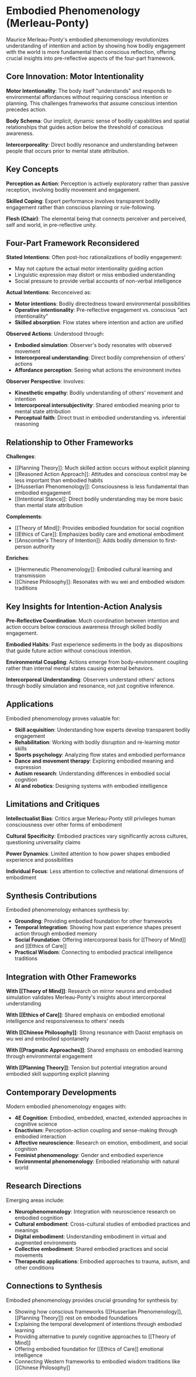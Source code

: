 # Embodied Phenomenology (Merleau-Ponty)

Maurice Merleau-Ponty's embodied phenomenology revolutionizes understanding of intention and action by showing how bodily engagement with the world is more fundamental than conscious reflection, offering crucial insights into pre-reflective aspects of the four-part framework.

## Core Innovation: Motor Intentionality

**Motor Intentionality**: The body itself "understands" and responds to environmental affordances without requiring conscious intention or planning. This challenges frameworks that assume conscious intention precedes action.

**Body Schema**: Our implicit, dynamic sense of bodily capabilities and spatial relationships that guides action below the threshold of conscious awareness.

**Intercorporeality**: Direct bodily resonance and understanding between people that occurs prior to mental state attribution.

## Key Concepts

**Perception as Action**: Perception is actively exploratory rather than passive reception, involving bodily movement and engagement.

**Skilled Coping**: Expert performance involves transparent bodily engagement rather than conscious planning or rule-following.

**Flesh (Chair)**: The elemental being that connects perceiver and perceived, self and world, in pre-reflective unity.

## Four-Part Framework Reconsidered

**Stated Intentions**: Often post-hoc rationalizations of bodily engagement:
- May not capture the actual motor intentionality guiding action
- Linguistic expression may distort or miss embodied understanding
- Social pressure to provide verbal accounts of non-verbal intelligence

**Actual Intentions**: Reconceived as:
- **Motor intentions**: Bodily directedness toward environmental possibilities
- **Operative intentionality**: Pre-reflective engagement vs. conscious "act intentionality"
- **Skilled absorption**: Flow states where intention and action are unified

**Observed Actions**: Understood through:
- **Embodied simulation**: Observer's body resonates with observed movement
- **Intercorporeal understanding**: Direct bodily comprehension of others' actions
- **Affordance perception**: Seeing what actions the environment invites

**Observer Perspective**: Involves:
- **Kinesthetic empathy**: Bodily understanding of others' movement and intention
- **Intercorporeal intersubjectivity**: Shared embodied meaning prior to mental state attribution
- **Perceptual faith**: Direct trust in embodied understanding vs. inferential reasoning

## Relationship to Other Frameworks

**Challenges**:
- [[Planning Theory]]: Much skilled action occurs without explicit planning
- [[Reasoned Action Approach]]: Attitudes and conscious control may be less important than embodied habits
- [[Husserlian Phenomenology]]: Consciousness is less fundamental than embodied engagement
- [[Intentional Stance]]: Direct bodily understanding may be more basic than mental state attribution

**Complements**:
- [[Theory of Mind]]: Provides embodied foundation for social cognition
- [[Ethics of Care]]: Emphasizes bodily care and emotional embodiment
- [[Anscombe's Theory of Intention]]: Adds bodily dimension to first-person authority

**Enriches**:
- [[Hermeneutic Phenomenology]]: Embodied cultural learning and transmission
- [[Chinese Philosophy]]: Resonates with wu wei and embodied wisdom traditions

## Key Insights for Intention-Action Analysis

**Pre-Reflective Coordination**: Much coordination between intention and action occurs below conscious awareness through skilled bodily engagement.

**Embodied Habits**: Past experience sediments in the body as dispositions that guide future action without conscious intention.

**Environmental Coupling**: Actions emerge from body-environment coupling rather than internal mental states causing external behaviors.

**Intercorporeal Understanding**: Observers understand others' actions through bodily simulation and resonance, not just cognitive inference.

## Applications

Embodied phenomenology proves valuable for:
- **Skill acquisition**: Understanding how experts develop transparent bodily engagement
- **Rehabilitation**: Working with bodily disruption and re-learning motor skills
- **Sports psychology**: Analyzing flow states and embodied performance
- **Dance and movement therapy**: Exploring embodied meaning and expression
- **Autism research**: Understanding differences in embodied social cognition
- **AI and robotics**: Designing systems with embodied intelligence

## Limitations and Critiques

**Intellectualist Bias**: Critics argue Merleau-Ponty still privileges human consciousness over other forms of embodiment

**Cultural Specificity**: Embodied practices vary significantly across cultures, questioning universality claims

**Power Dynamics**: Limited attention to how power shapes embodied experience and possibilities

**Individual Focus**: Less attention to collective and relational dimensions of embodiment

## Synthesis Contributions

Embodied phenomenology enhances synthesis by:
- **Grounding**: Providing embodied foundation for other frameworks
- **Temporal Integration**: Showing how past experience shapes present action through embodied memory
- **Social Foundation**: Offering intercorporeal basis for [[Theory of Mind]] and [[Ethics of Care]]
- **Practical Wisdom**: Connecting to embodied practical intelligence traditions

## Integration with Other Frameworks

**With [[Theory of Mind]]**: Research on mirror neurons and embodied simulation validates Merleau-Ponty's insights about intercorporeal understanding

**With [[Ethics of Care]]**: Shared emphasis on embodied emotional intelligence and responsiveness to others' needs

**With [[Chinese Philosophy]]**: Strong resonance with Daoist emphasis on wu wei and embodied spontaneity

**With [[Pragmatic Approaches]]**: Shared emphasis on embodied learning through environmental engagement

**With [[Planning Theory]]**: Tension but potential integration around embodied skill supporting explicit planning

## Contemporary Developments

Modern embodied phenomenology engages with:
- **4E Cognition**: Embodied, embedded, enacted, extended approaches in cognitive science
- **Enactivism**: Perception-action coupling and sense-making through embodied interaction
- **Affective neuroscience**: Research on emotion, embodiment, and social cognition
- **Feminist phenomenology**: Gender and embodied experience
- **Environmental phenomenology**: Embodied relationship with natural world

## Research Directions

Emerging areas include:
- **Neurophenomenology**: Integration with neuroscience research on embodied cognition
- **Cultural embodiment**: Cross-cultural studies of embodied practices and meanings
- **Digital embodiment**: Understanding embodiment in virtual and augmented environments
- **Collective embodiment**: Shared embodied practices and social movements
- **Therapeutic applications**: Embodied approaches to trauma, autism, and other conditions

## Connections to Synthesis

Embodied phenomenology provides crucial grounding for synthesis by:
- Showing how conscious frameworks ([[Husserlian Phenomenology]], [[Planning Theory]]) rest on embodied foundations
- Explaining the temporal development of intentions through embodied learning
- Providing alternative to purely cognitive approaches to [[Theory of Mind]]
- Offering embodied foundation for [[Ethics of Care]] emotional intelligence
- Connecting Western frameworks to embodied wisdom traditions like [[Chinese Philosophy]]